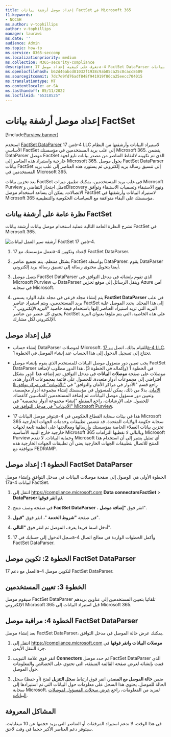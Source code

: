 ```yaml
---
title: إعداد موصل أرشفة بيانات FactSet في Microsoft 365
f1.keywords:
- NOCSH
ms.author: v-tophillips
author: v-tophillips
manager: laurawi
ms.date: ''
audience: Admin
ms.topic: how-to
ms.service: O365-seccomp
ms.localizationpriority: medium
ms.collection: M365-security-compliance
description: تعرف على كيفية إعداد موصل 17a-4 FactSet DataParser واستخدامه لاستيراد بيانات FactSet وأرشفتها في Microsoft 365.
ms.openlocfilehash: b62d46abcd81032f1938c9ab05ca25c0cacc8609
ms.sourcegitcommit: 7dc7e9fd76adf848f941919f86ca25eecc704015
ms.translationtype: MT
ms.contentlocale: ar-SA
ms.lasthandoff: 05/11/2022
ms.locfileid: "65318525"
---
```

# <a name="set-up-a-connector-to-archive-factset-data"></a>إعداد موصل أرشفة بيانات FactSet

[!include[Purview banner](../includes/purview-rebrand-banner.md)]

استخدم [FactSet DataParser](https://www.17a-4.com/factset-dataparser/) من 17a-4 LLC لاستيراد البيانات وأرشفتها من النظام الأساسي FactSet إلى علب بريد المستخدمين في مؤسستك Microsoft 365. يتضمن DataParser موصل FactSet الذي تم تكوينه لالتقاط العناصر من مصدر بيانات تابع لجهة خارجية واستيراد هذه العناصر إلى Microsoft 365. يحول موصل FactSet DataParser بيانات FactSet إلى تنسيق رسالة بريد إلكتروني ثم يستورد هذه العناصر إلى علب بريد المستخدمين في Microsoft 365.

بعد تخزين بيانات FactSet في علب بريد المستخدمين، يمكنك تطبيق ميزات Microsoft Purview مثل احتجاز التقاضي وeDiscovery ونهج الاستبقاء وتسميات الاستبقاء وتوافق الاتصالات. يمكن أن يساعد استخدام موصل FactSet لاستيراد البيانات وأرشفتها في Microsoft 365 مؤسستك على البقاء متوافقة مع السياسات الحكومية والتنظيمية.

## <a name="overview-of-archiving-factset-data"></a>نظرة عامة على أرشفة بيانات FactSet

تشرح النظرة العامة التالية عملية استخدام موصل بيانات أرشفة بيانات FactSet في Microsoft 365.

![أرشفة سير العمل لبيانات FactSet من 17a-4.](../media/FactSetDataParserConnectorWorkflow.png)

1. تعمل مؤسستك مع 17a-4 لإعداد وتكوين FactSet DataParser.

2. بشكل منتظم، يتم تجميع عناصر FactSet بواسطة DataParser. يقوم DataParser أيضا بتحويل محتوى رسالة إلى تنسيق رسالة بريد إلكتروني.

3. يتصل موصل FactSet DataParser الذي تقوم بإنشائه في مدخل التوافق في Microsoft Purview ب DataParser وينقل الرسائل إلى موقع تخزين Azure آمن في سحابة Microsoft.

4. يتم إنشاء مجلد فرعي في مجلد علبة الوارد يسمى **FactSet DataParser** في علب بريد المستخدمين، ويتم استيراد عناصر FactSet إلى هذا المجلد. يحدد الموصل علبة البريد التي تريد استيراد العناصر إليها باستخدام قيمة خاصية *"البريد الإلكتروني* ". يحتوي كل عنصر من عناصر FactSet على هذه الخاصية، التي يتم ملؤها بعنوان البريد الإلكتروني لكل مشارك.

## <a name="before-you-set-up-a-connector"></a>قبل إعداد موصل

- إنشاء حساب DataParser لموصلات Microsoft. للقيام بذلك، اتصل [ب 17a-4 LLC](https://www.17a-4.com/contact/). تحتاج إلى تسجيل الدخول إلى هذا الحساب عند إنشاء الموصل في الخطوة 1.

- يجب تعيين دور مسؤول موصل البيانات للمستخدم الذي يقوم بإنشاء موصل FactSet DataParser في الخطوة 1 (وإكماله في الخطوة 3). هذا الدور مطلوب لإضافة موصلات على صفحة **موصلات البيانات** في مدخل التوافق. تتم إضافة هذا الدور بشكل افتراضي إلى مجموعات أدوار متعددة. للحصول على قائمة بمجموعات الأدوار هذه، راجع قسم "الأدوار في مراكز الأمان والتوافق" في ["الأذونات" في مركز توافق & الأمان](../security/office-365-security/permissions-in-the-security-and-compliance-center.md#roles-in-the-security--compliance-center). بدلا من ذلك، يمكن للمسؤول في مؤسستك إنشاء مجموعة أدوار مخصصة، وتعيين دور مسؤول موصل البيانات، ثم إضافة المستخدمين المناسبين كأعضاء. للحصول على الإرشادات، راجع المقطع "إنشاء مجموعة أدوار مخصصة" في ["الأذونات" في مدخل التوافق في Microsoft Purview](microsoft-365-compliance-center-permissions.md#create-a-custom-role-group).

- يتوفر موصل البيانات 17a-4 هذا في بيئات سحابة القطاع الحكومي في Microsoft 365 سحابة حكومة الولايات المتحدة. قد تتضمن تطبيقات وخدمات الجهات الخارجية تخزين بيانات العملاء الخاصة بمؤسستك وإرسالها ومعالجتها على أنظمة تابعة لجهات خارجية خارج البنية الأساسية Microsoft 365 وبالتالي لا تغطيها التزامات Microsoft Purview وحماية البيانات. لا تقدم Microsoft أي تمثيل يشير إلى أن استخدام هذا المنتج للاتصال بتطبيقات الجهات الخارجية يعني أن تطبيقات الجهات الخارجية هذه متوافقة مع FEDRAMP.

## <a name="step-1-set-up-a-factset-dataparser-connector"></a>الخطوة 1: إعداد موصل FactSet DataParser

الخطوة الأولى هي الوصول إلى صفحة موصلات البيانات في مدخل التوافق وإنشاء موصل 17a-4 لبيانات FactSet.

1. انتقل إلى <https://compliance.microsoft.com> **Data connectorsFactSet** >  **DataParser ثم انقر فوقها**.

2. في صفحة وصف منتج **FactSet DataParser** ، انقر فوق **"إضافة موصل**".

3. في صفحة **"شروط الخدمة** "، انقر فوق **"قبول**".

4. أدخل اسما فريدا يعرف الموصل ثم انقر فوق **"التالي**".

5. سجل الدخول إلى حسابك في 17a-4 وأكمل الخطوات الواردة في معالج اتصال FactSet DataParser.

## <a name="step-2-configure-the-factset-dataparser-connector"></a>الخطوة 2: تكوين موصل FactSet DataParser

العمل مع دعم 17a-4 لتكوين موصل FactSet DataParser.

## <a name="step-3-map-users"></a>الخطوة 3: تعيين المستخدمين

سيقوم موصل FactSet DataParser تلقائيا بتعيين المستخدمين إلى عناوين بريدهم الإلكتروني Microsoft 365 قبل استيراد البيانات إلى Microsoft 365.

## <a name="step-4-monitor-the-factset-dataparser-connector"></a>الخطوة 4: مراقبة موصل FactSet DataParser

بعد إنشاء موصل FactSet DataParser، يمكنك عرض حالة الموصل في مدخل التوافق.

1. انتقل إلى <https://compliance.microsoft.com> **موصلات البيانات وانقر فوقها** في جزء التنقل الأيمن.

2. انقر فوق علامة التبويب **Connectors** ثم حدد موصل FactSet DataParser الذي قمت بإنشائه لعرض صفحة القائمة المنبثقة، التي تحتوي على الخصائص والمعلومات حول الموصل.

3. ضمن **حالة الموصل مع المصدر**، انقر فوق ارتباط **سجل التنزيل** لفتح (أو حفظ) سجل الحالة للموصل. يحتوي هذا السجل على معلومات حول البيانات التي تم استيرادها إلى سحابة Microsoft. لمزيد من المعلومات، راجع [عرض سجلات المسؤول لموصلات البيانات](data-connector-admin-logs.md).

## <a name="known-issues"></a>المشاكل المعروفة

في هذا الوقت، لا ندعم استيراد المرفقات أو العناصر التي يزيد حجمها عن 10 ميغابايت. سيتوفر دعم العناصر الأكبر حجما في وقت لاحق.
